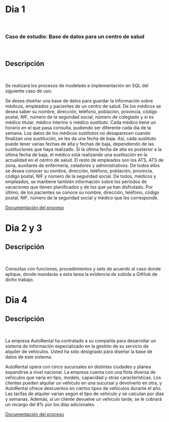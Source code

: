 <h1>Dia 1</h1>
<br>
<h3>Caso de estudio: Base de datos para un centro de salud</h3><br>
<h2>Descripción</h2><br>

<p>Se realizará los procesos de modelado e implementación en SQL del siguiente caso de uso:

Se desea diseñar una base de datos para guardar la información sobre médicos, empleados y pacientes de un centro de salud. De los médicos se desea saber su nombre, dirección, teléfono, población, provincia, código postal, NIF, número de la seguridad social, número de colegiado y si es médico titular, médico interino o médico sustituto. Cada médico tiene un horario en el que pasa consulta, pudiendo ser diferente cada día de la semana. Los datos de los médicos sustitutos no desaparecen cuando finalizan una sustitución, se les da una fecha de baja. Así, cada sustituto puede tener varias fechas de alta y fechas de baja, dependiendo de las sustituciones que haya realizado. Si la última fecha de alta es posterior a la última fecha de baja, el médico está realizando una sustitución en la actualidad en el centro de salud. El resto de empleados son los ATS, ATS de zona, auxiliares de enfermería, celadores y administrativos. De todos ellos se desea conocer su nombre, dirección, teléfono, población, provincia, código postal, NIF y número de la seguridad social. De todos, médicos y empleados, se mantiene también información sobre los períodos de vacaciones que tienen planificados y de los que ya han disfrutado. Por último, de los pacientes se conoce su nombre, dirección, teléfono, código postal, NIF, número de la seguridad social y médico que les corresponde.</p>


<a href="https://docs.google.com/document/d/1Ik8YEX7ezRNuelLSjHqt4lnWORwiQBebJgDC-8wF3Jk/edit?usp=sharing">Documentación del proceso</a>
<br>

<h1>Dia 2 y 3</h1>
<h2>Descripción</h2><br>

<p>Consultas con funciones, procedimientos y sets de acuerdo al caso donde aplique, donde mandarás a esta tarea la evidencia de subida a GitHub de dicho trabajo.</p>

<h1>Dia 4</h1>
<h2>Descripción</h2><br>

<p>La empresa AutoRental ha contratado a su compañía para desarrollar un sistema de información especializado en la gestión de su servicio de alquiler de vehículos. Usted ha sido designado para diseñar la base de datos de este sistema.

AutoRental opera con cinco sucursales en distintas ciudades y planea expandirse a nivel nacional. La empresa cuenta con una flota diversa de vehículos que varía en tipo, modelo, capacidad y otras características. Los clientes pueden alquilar un vehículo en una sucursal y devolverlo en otra, y AutoRental ofrece descuentos en ciertos tipos de vehículos durante el año. Las tarifas de alquiler varían según el tipo de vehículo y se calculan por días y semanas. Además, si un cliente devuelve un vehículo tarde, se le cobrará un recargo del 8% por los días adicionales.
</p>

<a href="https://docs.google.com/document/d/150YahbM25FL3-wKXrrHA340jE0fguXVu2dqoh6BPF7s/edit?usp=sharing">Documentación del proceso</a>
<br>